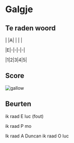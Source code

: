 # Galgje

## Te raden woord
 
| |A| | | |

|E|-|-|-|-|

|1|2|3|4|5|

## Score
![gallow](./images/2.png)

## Beurten
ik raad E luc (fout)

ik raad P mo 

Ik raad A Duncan
 ik raad O luc
